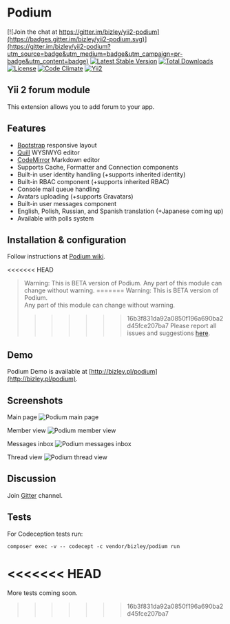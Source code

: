 Podium
======

[![Join the chat at https://gitter.im/bizley/yii2-podium](https://badges.gitter.im/bizley/yii2-podium.svg)](https://gitter.im/bizley/yii2-podium?utm_source=badge&utm_medium=badge&utm_campaign=pr-badge&utm_content=badge)
[![Latest Stable Version](https://img.shields.io/packagist/v/bizley/podium.svg)](https://packagist.org/packages/bizley/podium)
[![Total Downloads](https://img.shields.io/packagist/dt/bizley/podium.svg)](https://packagist.org/packages/bizley/podium)
[![License](https://img.shields.io/packagist/l/bizley/podium.svg)](https://github.com/bizley/yii2-podium/blob/master/LICENSE)
[![Code Climate](https://codeclimate.com/github/bizley/yii2-podium/badges/gpa.svg)](https://codeclimate.com/github/bizley/yii2-podium)
[![Yii2](https://img.shields.io/badge/Powered_by-Yii_Framework-green.svg?style=flat)](http://www.yiiframework.com/)

Yii 2 forum module
------------------

This extension allows you to add forum to your app.

Features
--------

- [Bootstrap](http://getbootstrap.com) responsive layout
- [Quill](https://github.com/bizley/yii2-quill) WYSIWYG editor
- [CodeMirror](https://codemirror.net/) Markdown editor
- Supports Cache, Formatter and Connection components
- Built-in user identity handling (+supports inherited identity)
- Built-in RBAC component (+supports inherited RBAC)
- Console mail queue handling
- Avatars uploading (+supports Gravatars)
- Built-in user messages component
- English, Polish, Russian, and Spanish translation (+Japanese coming up)
- Available with polls system

Installation & configuration
----------------------------

Follow instructions at [Podium wiki](https://github.com/bizley/yii2-podium/wiki).

<<<<<<< HEAD
> Warning: This is BETA version of Podium.
> Any part of this module can change without warning.
=======
> Warning: This is BETA version of Podium.  
> Any part of this module can change without warning.  
>>>>>>> 16b3f831da92a0850f196a690ba2d45fce207ba7
> Please report all issues and suggestions [here](https://github.com/bizley/yii2-podium/issues).

Demo
----

Podium Demo is available at [http://bizley.pl/podium](http://bizley.pl/podium).

Screenshots
-----------

Main page
![Podium main page](https://bizley.github.io/podium/podium1.png)

Member view
![Podium member view](https://bizley.github.io/podium/podium2.png)

Messages inbox
![Podium messages inbox](https://bizley.github.io/podium/podium3.png)

Thread view
![Podium thread view](https://bizley.github.io/podium/podium4.png)

Discussion
----------

Join [Gitter](https://gitter.im/bizley/yii2-podium) channel.

Tests
-----

For Codeception tests run:

    composer exec -v -- codecept -c vendor/bizley/podium run
<<<<<<< HEAD
=======

More tests coming soon.
>>>>>>> 16b3f831da92a0850f196a690ba2d45fce207ba7
